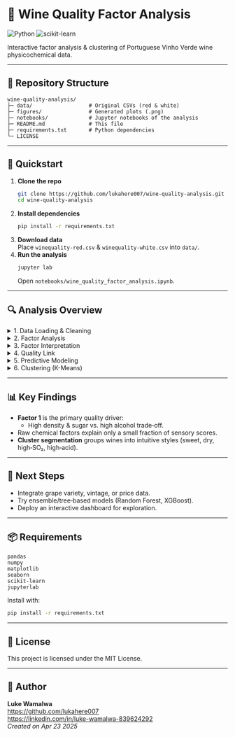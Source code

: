 # 🍷 Wine Quality Factor Analysis

![Python](https://img.shields.io/badge/python-3.8%2B-blue.svg) ![scikit-learn](https://img.shields.io/badge/scikit--learn-1.2%2B-green.svg)

Interactive factor analysis & clustering of Portuguese Vinho Verde wine physicochemical data.

---

## 📁 Repository Structure

```
wine-quality-analysis/
├─ data/                  # Original CSVs (red & white)
├─ figures/               # Generated plots (.png)
├─ notebooks/             # Jupyter notebooks of the analysis
├─ README.md              # This file
├─ requirements.txt       # Python dependencies
└─ LICENSE                
```

---

## 🚀 Quickstart

1. **Clone the repo**
   ```bash
   git clone https://github.com/lukahere007/wine-quality-analysis.git
   cd wine-quality-analysis
   ```
2. **Install dependencies**
   ```bash
   pip install -r requirements.txt
   ```
3. **Download data**  
   Place `winequality-red.csv` & `winequality-white.csv` into `data/`.
4. **Run the analysis**  
   ```bash
   jupyter lab
   ```
   Open `notebooks/wine_quality_factor_analysis.ipynb`.

---

## 🔍 Analysis Overview

<details>
<summary>1. Data Loading & Cleaning</summary>

- Handled quoting issues in `winequality-red.csv`.
- Standardized column names & combined red + white datasets.
- Added `is_white` dummy for wine color.
</details>

<details>
<summary>2. Factor Analysis</summary>

- Reduced 12 features (+ color) to **3 latent factors**.
- Applied Varimax rotation for interpretability.
</details>

<details>
<summary>3. Factor Interpretation</summary>

| Factor    | Key Loadings                       | Interpretation                                       |
|-----------|------------------------------------|------------------------------------------------------|
| **1**     | density (+), residual sugar (+), alcohol (–) | “Body/Sweetness vs. Alcohol”                        |
| **2**     | total SO₂ (+), free SO₂ (+), pH (+) | Sulfur & acidity balance                              |
| **3**     | volatile acidity (+), chlorides (+), is_white (–) | Acidity/oxidation & color (red vs. white separation) |
</details>

<details>
<summary>4. Quality Link</summary>

- **Factor 1** correlates modestly with quality (r ≈ –0.30): drier, higher-alcohol wines score higher.
- Factors 2 & 3 show negligible correlation.
</details>

<details>
<summary>5. Predictive Modeling</summary>

- **Linear Regression** on factors: R² ≈ 0.01  
- **Decision Tree Regressor** (tuned): R² ≈ 0.06  
  - Factor 1 was most important (≈ 73%), then Factor 2 (16%), Factor 3 (11%).
</details>

<details>
<summary>6. Clustering (K-Means)</summary>

- Optimal **k=4** clusters (silhouette ≈ 0.45) in factor space.
- Reveals four wine “styles” differing in sweetness, alcohol, SO₂, acidity profiles.
</details>

---

## 📊 Key Findings

- **Factor 1** is the primary quality driver:  
  - High density & sugar vs. high alcohol trade‐off.
- Raw chemical factors explain only a small fraction of sensory scores.
- **Cluster segmentation** groups wines into intuitive styles (sweet, dry, high‐SO₂, high‐acid).

---

## 🔮 Next Steps

- Integrate grape variety, vintage, or price data.
- Try ensemble/tree‐based models (Random Forest, XGBoost).
- Deploy an interactive dashboard for exploration.

---

## 📦 Requirements

```text
pandas
numpy
matplotlib
seaborn
scikit-learn
jupyterlab
```

Install with:

```bash
pip install -r requirements.txt
```

---

## 📄 License

This project is licensed under the MIT License.

---

## 👤 Author

**Luke Wamalwa**  
https://github.com/lukahere007  
https://linkedin.com/in/luke-wamalwa-839624292  
*Created on Apr 23 2025*
